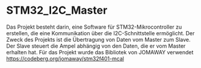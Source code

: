 # STM32_I2C_Master
Das Projekt besteht darin, eine Software für STM32-Mikrocontroller zu erstellen, die eine Kommunikation über die I2C-Schnittstelle ermöglicht. 
Der Zweck des Projekts ist die Übertragung von Daten vom Master zum Slave. 
Der Slave steuert die Ampel abhängig von den Daten, die er vom Master erhalten hat.
Für das Projekt wurde das Bibliotek von  JOMAWAY verwendet  
https://codeberg.org/jomaway/stm32f401-mcal
